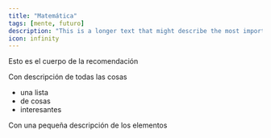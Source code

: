 ```yaml
---
title: "Matemática"
tags: [mente, futuro]
description: "This is a longer text that might describe the most important aspect of the field"
icon: infinity
---
```

Esto es el cuerpo de la recomendación

Con descripción de todas las cosas

* una lista
* de cosas
* interesantes

Con una pequeña descripción de los elementos